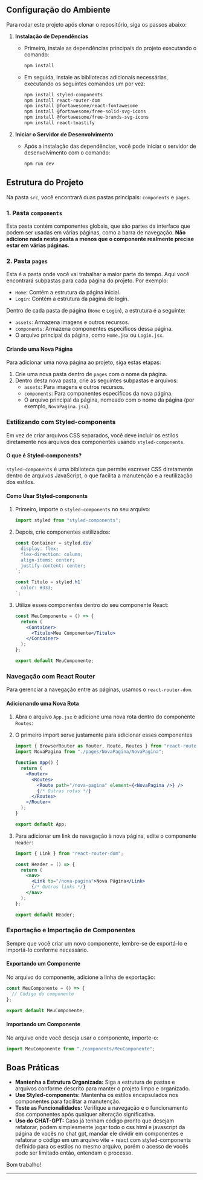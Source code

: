 ## Configuração do Ambiente

Para rodar este projeto após clonar o repositório, siga os passos abaixo:

1. **Instalação de Dependências**

   - Primeiro, instale as dependências principais do projeto executando o comando:
     ```bash
     npm install
     ```
   - Em seguida, instale as bibliotecas adicionais necessárias, executando os seguintes comandos um por vez:
     ```bash
     npm install styled-components
     npm install react-router-dom
     npm install @fortawesome/react-fontawesome
     npm install @fortawesome/free-solid-svg-icons
     npm install @fortawesome/free-brands-svg-icons
     npm install react-toastify
     ```

2. **Iniciar o Servidor de Desenvolvimento**
   - Após a instalação das dependências, você pode iniciar o servidor de desenvolvimento com o comando:
     ```bash
     npm run dev
     ```

## Estrutura do Projeto

Na pasta `src`, você encontrará duas pastas principais: `components` e `pages`.

### 1. Pasta `components`

Esta pasta contém componentes globais, que são partes da interface que podem ser usadas em várias páginas, como a barra de navegação. **Não adicione nada nesta pasta a menos que o componente realmente precise estar em várias páginas.**

### 2. Pasta `pages`

Esta é a pasta onde você vai trabalhar a maior parte do tempo. Aqui você encontrará subpastas para cada página do projeto. Por exemplo:

- `Home`: Contém a estrutura da página inicial.
- `Login`: Contém a estrutura da página de login.

Dentro de cada pasta de página (`Home` e `Login`), a estrutura é a seguinte:

- `assets`: Armazena imagens e outros recursos.
- `components`: Armazena componentes específicos dessa página.
- O arquivo principal da página, como `Home.jsx` ou `Login.jsx`.

#### Criando uma Nova Página

Para adicionar uma nova página ao projeto, siga estas etapas:

1. Crie uma nova pasta dentro de `pages` com o nome da página.
2. Dentro desta nova pasta, crie as seguintes subpastas e arquivos:
   - `assets`: Para imagens e outros recursos.
   - `components`: Para componentes específicos da nova página.
   - O arquivo principal da página, nomeado com o nome da página (por exemplo, `NovaPagina.jsx`).

### Estilizando com Styled-components

Em vez de criar arquivos CSS separados, você deve incluir os estilos diretamente nos arquivos dos componentes usando `styled-components`.

#### O que é Styled-components?

`styled-components` é uma biblioteca que permite escrever CSS diretamente dentro de arquivos JavaScript, o que facilita a manutenção e a reutilização dos estilos.

#### Como Usar Styled-components

1. Primeiro, importe o `styled-components` no seu arquivo:

   ```jsx
   import styled from "styled-components";
   ```

2. Depois, crie componentes estilizados:

   ```jsx
   const Container = styled.div`
     display: flex;
     flex-direction: column;
     align-items: center;
     justify-content: center;
   `;

   const Titulo = styled.h1`
     color: #333;
   `;
   ```

3. Utilize esses componentes dentro do seu componente React:

   ```jsx
   const MeuComponente = () => {
     return (
       <Container>
         <Titulo>Meu Componente</Titulo>
       </Container>
     );
   };

   export default MeuComponente;
   ```

### Navegação com React Router

Para gerenciar a navegação entre as páginas, usamos o `react-router-dom`.

#### Adicionando uma Nova Rota

1. Abra o arquivo `App.jsx` e adicione uma nova rota dentro do componente `Routes`:
2. O primeiro import serve justamente para adicionar esses componentes

   ```jsx
   import { BrowserRouter as Router, Route, Routes } from "react-router-dom";
   import NovaPagina from "./pages/NovaPagina/NovaPagina";

   function App() {
     return (
       <Router>
         <Routes>
           <Route path="/nova-pagina" element={<NovaPagina />} />
           {/* Outras rotas */}
         </Routes>
       </Router>
     );
   }

   export default App;
   ```

3. Para adicionar um link de navegação à nova página, edite o componente `Header`:

   ```jsx
   import { Link } from "react-router-dom";

   const Header = () => {
     return (
       <nav>
         <Link to="/nova-pagina">Nova Página</Link>
         {/* Outros links */}
       </nav>
     );
   };

   export default Header;
   ```

### Exportação e Importação de Componentes

Sempre que você criar um novo componente, lembre-se de exportá-lo e importá-lo conforme necessário.

#### Exportando um Componente

No arquivo do componente, adicione a linha de exportação:

```jsx
const MeuComponente = () => {
  // Código do componente
};

export default MeuComponente;
```

#### Importando um Componente

No arquivo onde você deseja usar o componente, importe-o:

```jsx
import MeuComponente from "./components/MeuComponente";
```

## Boas Práticas

- **Mantenha a Estrutura Organizada:** Siga a estrutura de pastas e arquivos conforme descrito para manter o projeto limpo e organizado.
- **Use Styled-components:** Mantenha os estilos encapsulados nos componentes para facilitar a manutenção.
- **Teste as Funcionalidades:** Verifique a navegação e o funcionamento dos componentes após qualquer alteração significativa.
- **Uso do CHAT-GPT:** Caso já tenham código pronto que desejam refatorar, podem simplesmente jogar todo o css html e javascript da página de vocês no chat gpt, mandar ele dividir em componentes e refatorar o código em um arquivo vite + react com styled-components definido para os estilos no mesmo arquivo, porém o acesso de vocês pode ser limitado então, entendam o processo.

Bom trabalho!

---

